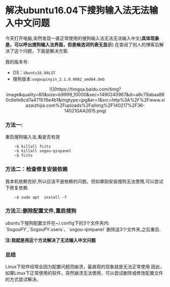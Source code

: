 


<h1>解决ubuntu16.04下搜狗输入法无法输入中文问题</h1>

今天打开电脑,突然发现一直正常使用的搜狗输入法无法无法输入中文(<b>具体现象是，可以呼出搜狗输入法界面，但是候选词列表无显示</b>).在查阅了别人的博客后解决了这个问题，下面是解决方案.

我的版本号:
* OS：`Ubuntu16.04LST`
* 搜狗版本:`sogoupinyin_2.1.0.0082_amd64.deb`
<center>
![](https://timgsa.baidu.com/timg?image&quality=80&size=b9999_10000&sec=1490240967&di=a8c79abaa880c6efe8cd7a471576e4b1&imgtype=jpg&er=1&src=http%3A%2F%2Fwww.xiazaizhijia.com%2Fuploads%2Fallimg%2F140217%2F36-14021GAA2615.png)

</center>
<h3>方法一:</h3>
重启搜狗输入法,看是否有效
	
	
		~$ killall fcitx 
		~$ killall sogou-qinpanel
		~$ fcitx

<h3>方法二：检查修复安装依赖</h3>
我本机依赖完好,所以应该不是依赖的问题。但如果刚安装搜狗无法使用,可以尝试下修复依赖.
	
		~$ sudo apt  install -f
		

<h3>方法三:删除配置文件,重启搜狗</h3>
ubuntu下搜狗配置文件在~/.config下的3个文件夹内:
	`SogouPY`,`SogouPY.users`、`sogou-qimpanel`
	删除这3个文件夹,之后重启.

<b>注:我就是用这个方法解决了无法输入中文问题</b>

<h3>总结</h3>
Linux下软件经常会因为配置问题而崩溃，最直观的现象就是无法正常使用.因此，如果Linux下正常使用的软件，突然崩溃无法使用，可以尝试删除或修改配置文件的方式尝试解决。
